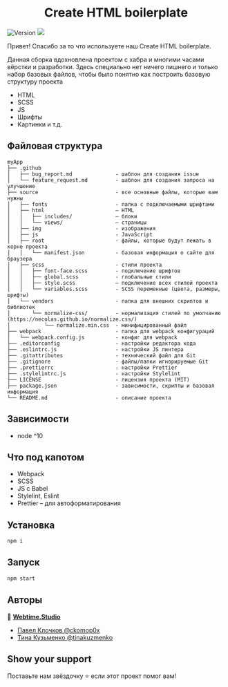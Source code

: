 <h1 align="center">Create HTML boilerplate</h1>
<p>
  <img alt="Version" src="https://img.shields.io/badge/version-1.3.0-green.svg?cacheSeconds=2592000" />
  <img src="https://img.shields.io/badge/node-%5E10.18-green.svg" />
</p>

<p>Привет! Спасибо за то что используете наш Create HTML boilerplate.</p>
<p>
  Данная сборка вдохновлена проектом с хабра и многими часами вёрстки и
  разработки. Здесь специально нет ничего лишнего и только набор базовых
  файлов, чтобы было понятно как построить базовую структуру проекта
</p>
<ul>
  <li>HTML</li>
  <li>SCSS</li>
  <li>JS</li>
  <li>Шрифты</li>
  <li>Картинки и т.д.</li>
</ul>

## Файловая структура

```
myApp
├── .github
│   ├── bug_report.md              - шаблон для создания issue
│   └── feature_request.md         - шаблон для создания запроса на улучшение
├── source                         - все основные файлы, которые вам нужны
│   ├── fonts                      - папка с подключаемыми шрифтами
│   ├── html                       – HTML
│   │   ├── includes/              – блоки
│   │   └── views/                 – страницы
│   ├── img                        - изображения
│   ├── js                         - JavaScript
│   ├── root                       - файлы, которые будут лежать в корне проекта
│   │   └── manifest.json          - базовая информация о сайте для браузера
│   ├── scss                       - стили проекта
│   │   ├── font-face.scss         - подключение шрифтов
│   │   ├── global.scss            - глобальные стили
│   │   ├── style.scss             – подключение всех стилей проекта
│   │   └── variables.scss         - SCSS переменные (цвета, размеры, шрифты)
│   └── vendors                    - папка для внешних скриптов и библиотек
│       └── normalize-css/         - нормализация стилей по умолчанию (https://necolas.github.io/normalize.css/)
│           └── normalize.min.css  - минифицированный файл
├── webpack                        - папка для webpack конфигураций
│   └── webpack.config.js          - конфиг для webpack
├── .editorconfig                  - настройки редактора кода
├── .eslintrc.js                   - настройки JS линтера
├── .gitattributes                 - технический файл для Git
├── .gitignore                     - файлы/папки игнорируемые Git
├── .prettierrc                    - настройки Prettier
├── .stylelintrc.js                - настройки Stylelint
├── LICENSE                        - лицензия проекта (MIT)
├── package.json                   - зависимости, скрипты и базовая информация
└── README.md                      - описание проекта
```

## Зависимости

- node ^10

## Что под капотом

- Webpack
- SCSS
- JS с Babel
- Stylelint, Eslint
- Prettier – для автоформатирования

## Установка

```sh
npm i
```

## Запуск

```sh
npm start
```

## Авторы

👤 **[Webtime.Studio](https://github.com/webtime-studio)**

- [Павел Клочков @ckomop0x](https://github.com/ckomop0x)
- [Тина Кузьменко @tinakuzmenko](https://github.com/tinakuzmenko)

## Show your support

Поставьте нам звёздочку ⭐️ если этот проект помог вам!
